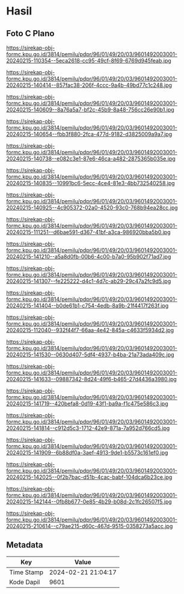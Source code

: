 # Hasil

## Foto C Plano

https://sirekap-obj-formc.kpu.go.id/3814/pemilu/pdpr/96/01/49/20/03/9601492003001-20240215-110354--5eca2618-cc95-49cf-8f69-6769d945feab.jpg

https://sirekap-obj-formc.kpu.go.id/3814/pemilu/pdpr/96/01/49/20/03/9601492003001-20240215-140414--857fac38-206f-4ccc-9a4b-49bd77c1c248.jpg

https://sirekap-obj-formc.kpu.go.id/3814/pemilu/pdpr/96/01/49/20/03/9601492003001-20240215-140609--8a76a5a7-bf2c-45b9-8a48-756cc26e90b1.jpg

https://sirekap-obj-formc.kpu.go.id/3814/pemilu/pdpr/96/01/49/20/03/9601492003001-20240215-140654--fbb3f880-2fca-477d-9182-d3825009a9a7.jpg

https://sirekap-obj-formc.kpu.go.id/3814/pemilu/pdpr/96/01/49/20/03/9601492003001-20240215-140738--e082c3e1-87e6-46ca-a482-2875365b035e.jpg

https://sirekap-obj-formc.kpu.go.id/3814/pemilu/pdpr/96/01/49/20/03/9601492003001-20240215-140835--10991bc6-5ecc-4ce4-81e3-4bb732540258.jpg

https://sirekap-obj-formc.kpu.go.id/3814/pemilu/pdpr/96/01/49/20/03/9601492003001-20240215-140925--4c905372-02a0-4520-93c0-768b94ea28cc.jpg

https://sirekap-obj-formc.kpu.go.id/3814/pemilu/pdpr/96/01/49/20/03/9601492003001-20240215-111251--d6bae591-d367-41bf-a3ca-986920bba5b0.jpg

https://sirekap-obj-formc.kpu.go.id/3814/pemilu/pdpr/96/01/49/20/03/9601492003001-20240215-141210--a5a8d0fb-00b6-4c00-b7a0-95b902f71ad7.jpg

https://sirekap-obj-formc.kpu.go.id/3814/pemilu/pdpr/96/01/49/20/03/9601492003001-20240215-141307--fe225222-d4c1-4d7c-ab29-29c47a2fc9d5.jpg

https://sirekap-obj-formc.kpu.go.id/3814/pemilu/pdpr/96/01/49/20/03/9601492003001-20240215-141404--b0de61b1-c754-4edb-8a9b-21f4417f263f.jpg

https://sirekap-obj-formc.kpu.go.id/3814/pemilu/pdpr/96/01/49/20/03/9601492003001-20240215-112040--932f44f7-66aa-4e42-845a-c4633f5934d2.jpg

https://sirekap-obj-formc.kpu.go.id/3814/pemilu/pdpr/96/01/49/20/03/9601492003001-20240215-141530--0630d407-5df4-4937-b4ba-21a73ada409c.jpg

https://sirekap-obj-formc.kpu.go.id/3814/pemilu/pdpr/96/01/49/20/03/9601492003001-20240215-141633--09887342-8d24-49f6-b465-27d4436a3980.jpg

https://sirekap-obj-formc.kpu.go.id/3814/pemilu/pdpr/96/01/49/20/03/9601492003001-20240215-141719--420befa8-0d19-43f1-ba9a-f1c475e586c3.jpg

https://sirekap-obj-formc.kpu.go.id/3814/pemilu/pdpr/96/01/49/20/03/9601492003001-20240215-141814--c912d5c3-1712-42e9-871a-7a952d766cd5.jpg

https://sirekap-obj-formc.kpu.go.id/3814/pemilu/pdpr/96/01/49/20/03/9601492003001-20240215-141909--6b88df0a-3aef-4913-9de1-b5573c161ef0.jpg

https://sirekap-obj-formc.kpu.go.id/3814/pemilu/pdpr/96/01/49/20/03/9601492003001-20240215-142025--0f2b7bac-d51b-4cac-babf-104dca6b23ce.jpg

https://sirekap-obj-formc.kpu.go.id/3814/pemilu/pdpr/96/01/49/20/03/9601492003001-20240215-142144--0fb8b677-0e85-4b29-b08d-2c1fc26507f5.jpg

https://sirekap-obj-formc.kpu.go.id/3814/pemilu/pdpr/96/01/49/20/03/9601492003001-20240215-210614--c79ae215-d60c-467d-9515-0358273a5acc.jpg


## Metadata

| Key        | Value               |
| ---------- | ------------------- |
| Time Stamp | 2024-02-21 21:04:17 |
| Kode Dapil | 9601                |



